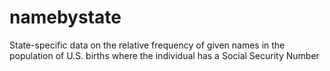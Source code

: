 # namebystate
State-specific data on the relative frequency of given names in the population of U.S. births where the individual has a Social Security Number
